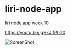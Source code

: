 # liri-node-app
liri node app week 10 

https://youtu.be/igHkJIfPLG0 

![ScreenShot](https://raw.github.com/{username}/{repository}/{branch}/{path})

